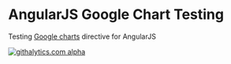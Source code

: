 # AngularJS Google Chart Testing

Testing [Google charts](https://github.com/bouil/angular-google-chart) directive for AngularJS

[![githalytics.com alpha](https://cruel-carlota.pagodabox.com/a41db452982c56b59bf38cf0b695f735 "githalytics.com")](http://githalytics.com/frozonfreak/Angular-Charts)